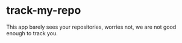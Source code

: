 # track-my-repo

This app barely sees your repositories, worries not, we are not good enough to track you.